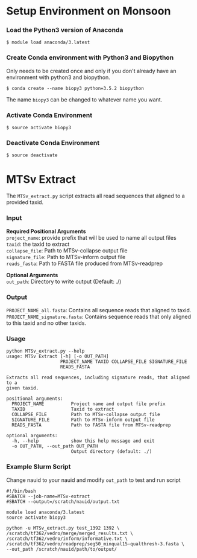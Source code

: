 # Setup Environment on Monsoon
### Load the Python3 version of Anaconda
```
$ module load anaconda/3.latest
```

### Create Conda environment with Python3 and Biopython
Only needs to be created once and only if you don't already have an environment with python3 and biopython. 
```
$ conda create --name biopy3 python=3.5.2 biopython
```
The name `biopy3` can be changed to whatever name you want.

### Activate Conda Environment
```
$ source activate biopy3
```

### Deactivate Conda Environment
```
$ source deactivate
```

# MTSv Extract
The `MTSv_extract.py` script extracts all read sequences that aligned to a provided taxid.

### Input
**Required Positional Arguments**  
`project_name`: provide prefix that will be used to name all output files  
`taxid`: the taxid to extract  
`collapse_file`: Path to MTSv-collapse output file  
`signature_file`: Path to MTSv-inform output file  
`reads_fasta`: Path to FASTA file produced from MTSv-readprep  

**Optional Arguments**  
`out_path`: Directory to write output (Default: ./)

### Output
`PROJECT_NAME_all.fasta`: Contains all sequence reads that aligned to taxid.  
`PROJECT_NAME_signature.fasta`: Contains sequence reads that only aligned to this taxid and no other taxids.

### Usage
```
python MTSv_extract.py --help
usage: MTSv Extract [-h] [-o OUT_PATH]
                    PROJECT_NAME TAXID COLLAPSE_FILE SIGNATURE_FILE
                    READS_FASTA

Extracts all read sequences, including signature reads, that aligned to a
given taxid.

positional arguments:
  PROJECT_NAME          Project name and output file prefix
  TAXID                 Taxid to extract
  COLLAPSE_FILE         Path to MTSv-collapse output file
  SIGNATURE_FILE        Path to MTSv-inform output file
  READS_FASTA           Path to FASTA file from MTSv-readprep

optional arguments:
  -h, --help            show this help message and exit
  -o OUT_PATH, --out_path OUT_PATH
                        Output directory (default: ./)
```
### Example Slurm Script
Change nauid to your nauid and modify `out_path` to test and run script
```
#!/bin/bash
#SBATCH --job-name=MTSv-extract
#SBATCH --output=/scratch/nauid/output.txt     

module load anaconda/3.latest
source activate biopy3

python -u MTSv_extract.py test_1392 1392 \ 
/scratch/tf362/vedro/merge/merged_results.txt \
/scratch/tf362/vedro/inform/informative.txt \
/scratch/tf362/vedro/readprep/seg50_minqual15-qualthresh-3.fasta \
--out_path /scratch/nauid/path/to/output/
```
